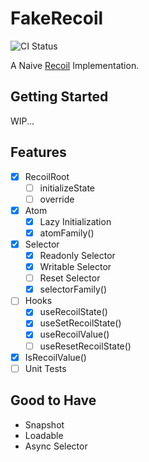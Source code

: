 # FakeRecoil

![CI Status](https://github.com/fenprace/FakeRecoil/actions/workflows/build.yml/badge.svg)

A Naive [Recoil](https://github.com/facebookexperimental/Recoil) Implementation.

## Getting Started

WIP...

## Features

- [x] RecoilRoot
  - [ ] initializeState
  - [ ] override
- [x] Atom
  - [x] Lazy Initialization
  - [x] atomFamily()
- [x] Selector
  - [x] Readonly Selector
  - [x] Writable Selector
  - [ ] Reset Selector
  - [x] selectorFamily()
- [ ] Hooks
  - [x] useRecoilState()
  - [x] useSetRecoilState()
  - [x] useRecoilValue()
  - [ ] useResetRecoilState()
- [x] IsRecoilValue()
- [ ] Unit Tests

## Good to Have

- Snapshot
- Loadable
- Async Selector
